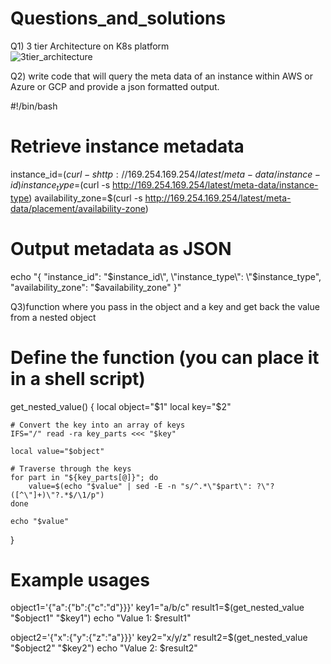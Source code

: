 # Questions_and_solutions


Q1) 3 tier Architecture on K8s platform  
![3tier_architecture](https://github.com/democheck-july/Questions_and_solutions/assets/110294319/3274e0c0-a7c5-4382-8ca3-dfb759e01427)



Q2) write code that will query the meta data of an instance within AWS or Azure or GCP and provide a json formatted output.

#!/bin/bash

# Retrieve instance metadata
instance_id=$(curl -s http://169.254.169.254/latest/meta-data/instance-id)
instance_type=$(curl -s http://169.254.169.254/latest/meta-data/instance-type)
availability_zone=$(curl -s http://169.254.169.254/latest/meta-data/placement/availability-zone)


# Output metadata as JSON
echo "{
    \"instance_id\": \"$instance_id\",
    \"instance_type\": \"$instance_type\",
    \"availability_zone\": \"$availability_zone\"
}"


Q3)function where you pass in the object and a key and get back the value from a nested object
# Define the function (you can place it in a shell script)
get_nested_value() {
    local object="$1"
    local key="$2"

    # Convert the key into an array of keys
    IFS="/" read -ra key_parts <<< "$key"
    
    local value="$object"
    
    # Traverse through the keys
    for part in "${key_parts[@]}"; do
        value=$(echo "$value" | sed -E -n "s/^.*\"$part\": ?\"?([^\"]+)\"?.*$/\1/p")
    done
    
    echo "$value"
}

# Example usages
object1='{"a":{"b":{"c":"d"}}}'
key1="a/b/c"
result1=$(get_nested_value "$object1" "$key1")
echo "Value 1: $result1"

object2='{"x":{"y":{"z":"a"}}}'
key2="x/y/z"
result2=$(get_nested_value "$object2" "$key2")
echo "Value 2: $result2"

